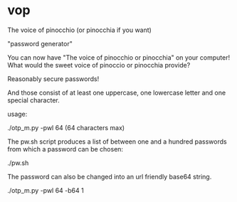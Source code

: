 # vop

The voice of pinocchio (or pinocchia if you want)

"password generator"

You can now have "The voice of pinocchio or pinocchia" on your computer!
What would the sweet voice of pinoccio or pinocchia provide?

Reasonably secure passwords!

And those consist of at least one uppercase, one lowercase letter and one special character.

usage:

./otp_m.py -pwl 64 (64 characters max) 

The pw.sh script produces a list of between one and a hundred passwords from which a password can be chosen:

./pw.sh 

The password can also be changed into an url friendly base64 string.

./otp_m.py -pwl 64 -b64 1
